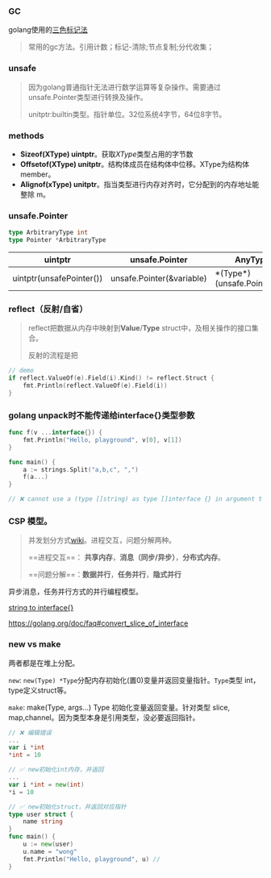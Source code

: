 
### GC

golang使用的[三色标记法](http://legendtkl.com/2017/04/28/golang-gc/)

> 常用的gc方法。引用计数；标记-清除;节点复制;分代收集；

### unsafe

> 因为golang普通指针无法进行数学运算等复杂操作。需要通过unsafe.Pointer类型进行转换及操作。
>
> unitptr:builtin类型。指针单位。32位系统4字节，64位8字节。

### methods

- **Sizeof(XType) uintptr**。获取*XType*类型占用的字节数
- **Offsetof(XType) unitptr**。结构体成员在结构体中位移。XType为结构体member。
- **Alignof(xType) unitptr**。指当类型进行内存对齐时，它分配到的内存地址能整除 m。

### unsafe.Pointer

```go
type ArbitraryType int
type Pointer *ArbitraryType 
```

|   uintptr   | unsafe.Pointer    | AnyType |
| ---- | ---- | ---- |
| uintptr(unsafePointer()) | unsafe.Pointer(&variable) |\*(Type\*)(unsafe.Pointer(&i))|

### reflect（反射/自省）

> reflect把数据从内存中映射到**Value**/**Type** struct中，及相关操作的接口集合。
>
> 反射的流程是把

```go
// demo
if reflect.ValueOf(e).Field(i).Kind() != reflect.Struct {
    fmt.Println(reflect.ValueOf(e).Field(i))
}
```

### golang unpack时不能传递给interface{}类型参数

```go
func f(v ...interface{}) {
	fmt.Println("Hello, playground", v[0], v[1])
}

func main() {
	a := strings.Split("a,b,c", ",")
	f(a...)
}

// ❌ cannot use a (type []string) as type []interface {} in argument to f

```

### CSP 模型。

> 并发划分方式[wiki](https://zh.wikipedia.org/wiki/%E5%B9%B6%E8%A1%8C%E7%BC%96%E7%A8%8B%E6%A8%A1%E5%9E%8B)。进程交互，问题分解两种。
>
> ==进程交互==： **共享内存**，**消息（同步/异步）**，**分布式内存**。
>
> ==问题分解==：**数据并行**，**任务并行**，**隐式并行**

异步消息，任务并行方式的并行编程模型。

[string to interface{}](https://stackoverflow.com/questions/27689058/convert-string-to-interface)

https://golang.org/doc/faq#convert_slice_of_interface



### new vs make

两者都是在堆上分配。

`new`: `new(Type) *Type`分配内存初始化(置0)变量并返回变量指针。`Type`类型 int，type定义struct等。

`make`: make(Type, args...) Type  初始化变量返回变量。针对类型 slice, map,channel。因为类型本身是引用类型，没必要返回指针。

````go
// ❌ 编辑错误
...
var i *int
*int = 10 

// ✅ new初始化int内存，并返回
...
var i *int = new(int)
*i = 10 

// ✅ new初始化struct，并返回对应指针
type user struct {
	name string
}
func main() {
	u := new(user)
	u.name = "wong"
	fmt.Println("Hello, playground", u) // 
}

````

